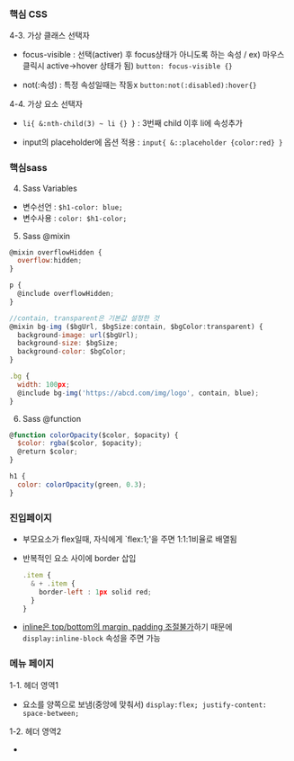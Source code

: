 ### 핵심 CSS

4-3. 가상 클래스 선택자

- focus-visible : 선택(activer) 후 focus상태가 아니도록 하는 속성 / ex) 마우스 클릭시 active->hover 상태가 됨) `button: focus-visible {}`

- not(:속성) : 특정 속성일때는 작동x `button:not(:disabled):hover{}`

4-4. 가상 요소 선택자

- `li{ &:nth-child(3) ~ li {} }` : 3번째 child 이후 li에 속성추가

- input의 placeholder에 옵션 적용 : `input{ &::placeholder {color:red} }`

### 핵심sass

4. Sass Variables

- 변수선언 : `$h1-color: blue;`
- 변수사용 : `color: $h1-color;`

5. Sass @mixin

```javascript
@mixin overflowHidden {
  overflow:hidden;
}

p {
  @include overflowHidden;
}
```

```javascript
//contain, transparent은 기본값 설정한 것
@mixin bg-img ($bgUrl, $bgSize:contain, $bgColor:transparent) {
  background-image: url($bgUrl);
  background-size: $bgSize;
  background-color: $bgColor;
}

.bg {
  width: 100px;
  @include bg-img('https://abcd.com/img/logo', contain, blue);
}
```

6. Sass @function

```javascript
@function colorOpacity($color, $opacity) {
  $color: rgba($color, $opacity);
  @return $color;
}

h1 {
  color: colorOpacity(green, 0.3);
}
```

### 진입페이지

- 부모요소가 flex일때, 자식에게 `flex:1;'을 주면 1:1:1비율로 배열됨
- 반복적인 요소 사이에 border 삽입

  ```javascript
  .item {
    & + .item {
      border-left : 1px solid red;
    }
  }
  ```

- <u>inline은 top/bottom의 margin, padding 조절불가</u>하기 때문에 `display:inline-block` 속성을 주면 가능

### 메뉴 페이지

1-1. 헤더 영역1

- 요소를 양쪽으로 보냄(중앙에 맞춰서) `display:flex; justify-content: space-between;`

1-2. 헤더 영역2

-
